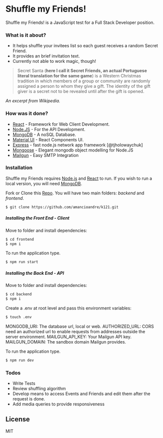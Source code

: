 # Shuffle my Friends!

Shuffle my Friends! is a JavaScript test for a Full Stack Developer position.

### What is it about?
  - It helps shuffle your invitees list so each guest receives a random Secret Friend.
  - It provides an brief invitation text.
  - Currently not able to work magic, though!

> Secret Santa (**here I call it Secret Friends, an actual Portuguese literal translation for the same game**) is a Western Christmas tradition in which members of a group or community are randomly assigned a person to whom they give a gift. The identity of the gift giver is a secret not to be revealed until after the gift is opened.

*An excerpt from Wikipedia.*

### How was it done?

* [React] - Framework for Web Client Development.
* [Node.JS] - For the API Development.
* [MongoDB] - A noSQL Database.
* [Material UI] - React Components UI.
* [Express] - fast node.js network app framework [@tjholowaychuk]
* [Mongoose] - Elegant mongodb object modelling for Node.JS
* [Mailgun] - Easy SMTP Integration

### Installation

Shuffle my Friends requires [Node.js] and [React] to run.
If you wish to run a local version, you will need [MongoDB].

Fork or Clone this [Repo]. You will have two main folders: *backend* and *frontend*.
```sh
$ git clone https://github.com/amancioandre/k121.git
```
##### Installing the Front End - *Client*

Move to folder and install dependencies:
```sh
$ cd frontend
$ npm i
```
To run the application type.

```sh
$ npm run start
```
##### Installing the Back End - *API*

Move to folder and install dependencies:
```sh
$ cd backend
$ npm i
```
Create a .env at root level and pass this environment variables:
```sh
$ touch .env
```
MONGODB_URI: The database url, local or web.
AUTHORIZED_URL: CORS need an authorized url to enable requests from addresses outside the server environment.
MAILGUN_API_KEY: Your Mailgun API key.
MAILGUN_DOMAIN: The sandbox domain Mailgun provides.


To run the application type.

```sh
$ npm run dev
```

### Todos

 - Write Tests
 - Review shuffling algorithm
 - Develop means to access Events and Friends and edit them after the request is done.
 - Add media queries to provide responsiveness

License
----

MIT

  [React]: <https://reactjs.org/>
  [Node.JS]: <https://nodejs.org/en/>
  [MongoDB]: <https://www.mongodb.com/>
  [Material UI]: <https://material-ui.com/>
  [Express]: <https://expressjs.com/pt-br/>
  [Mongoose]: <https://mongoosejs.com/>
  [Repo]: <https://github.com/amancioandre/k121>
  [Mailgun]: <https://www.mailgun.com/>
